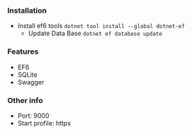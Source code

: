 ### Installation

- Install ef6 tools `dotnet tool install --global dotnet-ef`
    - Update Data Base `dotnet ef database update`


### Features
- EF6
- SQLite
- Swagger

### Other info
- Port: 9000
- Start profile: https